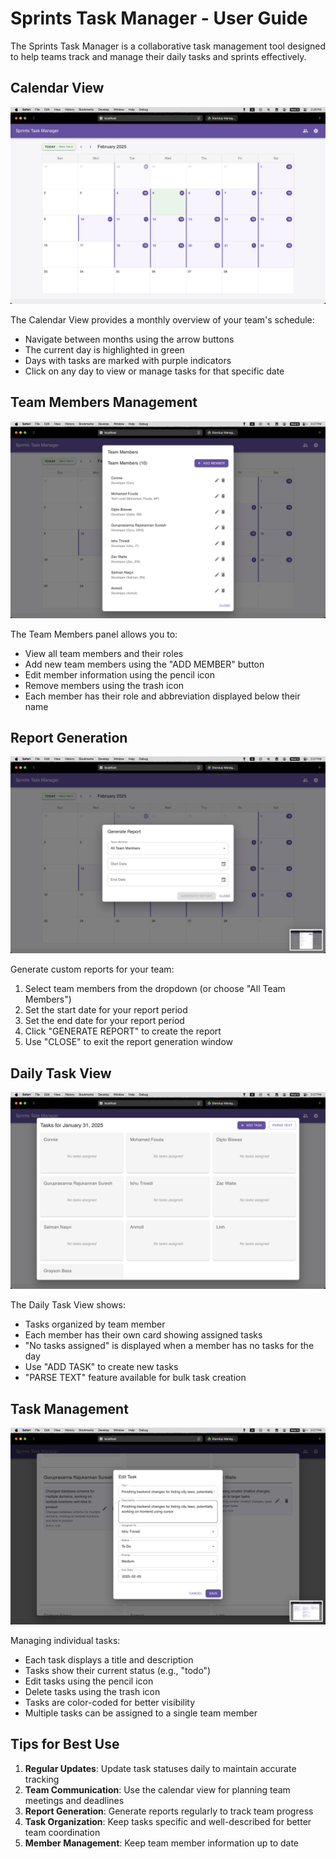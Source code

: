 # Sprints Task Manager - User Guide

The Sprints Task Manager is a collaborative task management tool designed to help teams track and manage their daily tasks and sprints effectively.

## Calendar View

![Calendar View](../assets/calendar-view.png)

The Calendar View provides a monthly overview of your team's schedule:
- Navigate between months using the arrow buttons
- The current day is highlighted in green
- Days with tasks are marked with purple indicators
- Click on any day to view or manage tasks for that specific date

## Team Members Management

![Team Members](../assets/team-members.png)

The Team Members panel allows you to:
- View all team members and their roles
- Add new team members using the "ADD MEMBER" button
- Edit member information using the pencil icon
- Remove members using the trash icon
- Each member has their role and abbreviation displayed below their name

## Report Generation

![Generate Report](../assets/report-generation.png)

Generate custom reports for your team:
1. Select team members from the dropdown (or choose "All Team Members")
2. Set the start date for your report period
3. Set the end date for your report period
4. Click "GENERATE REPORT" to create the report
5. Use "CLOSE" to exit the report generation window

## Daily Task View

![Daily Tasks Overview](../assets/tasks-view.png)

The Daily Task View shows:
- Tasks organized by team member
- Each member has their own card showing assigned tasks
- "No tasks assigned" is displayed when a member has no tasks for the day
- Use "ADD TASK" to create new tasks
- "PARSE TEXT" feature available for bulk task creation

## Task Management

![Task Details](../assets/tasks-details.png)

Managing individual tasks:
- Each task displays a title and description
- Tasks show their current status (e.g., "todo")
- Edit tasks using the pencil icon
- Delete tasks using the trash icon
- Tasks are color-coded for better visibility
- Multiple tasks can be assigned to a single team member

## Tips for Best Use

1. **Regular Updates**: Update task statuses daily to maintain accurate tracking
2. **Team Communication**: Use the calendar view for planning team meetings and deadlines
3. **Report Generation**: Generate reports regularly to track team progress
4. **Task Organization**: Keep tasks specific and well-described for better team coordination
5. **Member Management**: Keep team member information up to date
